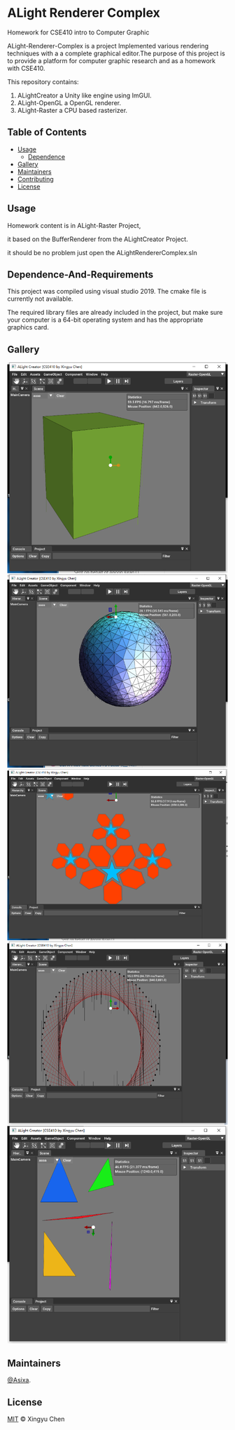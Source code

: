 # ALight Renderer Complex
Homework for CSE410 intro to Computer Graphic

ALight-Renderer-Complex is a project Implemented various rendering techniques with a a complete graphical editor.The purpose of this project is to provide a platform for computer graphic research and as a homework with CSE410.

This repository contains:
1. ALightCreator a Unity like engine using ImGUI.
2. ALight-OpenGL a OpenGL renderer.
3. ALight-Raster a CPU based rasterizer.

## Table of Contents



- [Usage](#usage)
  - [Dependence](#Dependence-And-Requirements)
- [Gallery](#Gallery)
- [Maintainers](#maintainers)
- [Contributing](#contributing)
- [License](#license)

## Usage
Homework content is in  ALight-Raster Project,

it based on the BufferRenderer from the ALightCreator Project.

it should be no problem just open the ALightRendererComplex.sln


## Dependence-And-Requirements
This project was compiled using visual studio 2019. The cmake file is currently not available.

The required library files are already included in the project, but make sure your computer is a 64-bit operating system and has the appropriate graphics card.
## Gallery
![01](GitHub/a(1).png)
![01](GitHub/a(2).png)
![01](GitHub/a(3).png)
![01](GitHub/a(4).png)
![01](GitHub/a(5).png)

## Maintainers
[@Asixa](https://github.com/Asixa).

## License

[MIT](LICENSE) © Xingyu Chen
